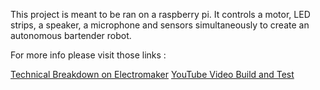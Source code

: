 This project is meant to be ran on a raspberry pi. 
It controls a motor, LED strips, a speaker, a microphone and sensors simultaneously to create an autonomous bartender robot.

For more info please visit those links : 

[Technical Breakdown on Electromaker](https://www.electromaker.io/project/view/the-bartender)
[YouTube Video Build and Test](https://www.youtube.com/watch?v=Akv8ZLIwzus&t=9s)

